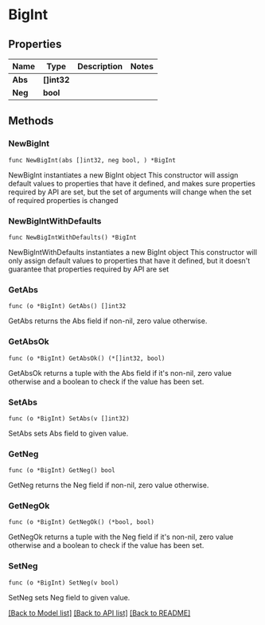 # BigInt

## Properties

Name | Type | Description | Notes
------------ | ------------- | ------------- | -------------
**Abs** | **[]int32** |  | 
**Neg** | **bool** |  | 

## Methods

### NewBigInt

`func NewBigInt(abs []int32, neg bool, ) *BigInt`

NewBigInt instantiates a new BigInt object
This constructor will assign default values to properties that have it defined,
and makes sure properties required by API are set, but the set of arguments
will change when the set of required properties is changed

### NewBigIntWithDefaults

`func NewBigIntWithDefaults() *BigInt`

NewBigIntWithDefaults instantiates a new BigInt object
This constructor will only assign default values to properties that have it defined,
but it doesn't guarantee that properties required by API are set

### GetAbs

`func (o *BigInt) GetAbs() []int32`

GetAbs returns the Abs field if non-nil, zero value otherwise.

### GetAbsOk

`func (o *BigInt) GetAbsOk() (*[]int32, bool)`

GetAbsOk returns a tuple with the Abs field if it's non-nil, zero value otherwise
and a boolean to check if the value has been set.

### SetAbs

`func (o *BigInt) SetAbs(v []int32)`

SetAbs sets Abs field to given value.


### GetNeg

`func (o *BigInt) GetNeg() bool`

GetNeg returns the Neg field if non-nil, zero value otherwise.

### GetNegOk

`func (o *BigInt) GetNegOk() (*bool, bool)`

GetNegOk returns a tuple with the Neg field if it's non-nil, zero value otherwise
and a boolean to check if the value has been set.

### SetNeg

`func (o *BigInt) SetNeg(v bool)`

SetNeg sets Neg field to given value.



[[Back to Model list]](../README.md#documentation-for-models) [[Back to API list]](../README.md#documentation-for-api-endpoints) [[Back to README]](../README.md)


